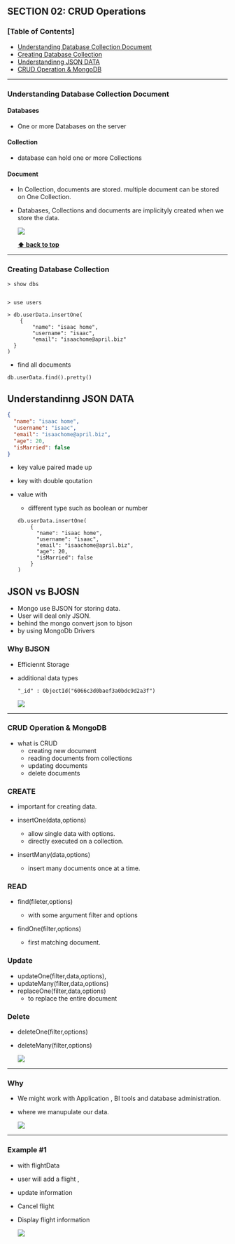 ## **SECTION 02: CRUD Operations**

### [Table of Contents]

- [Understanding Database Collection Document](#understanding-database-collection-document)
- [Creating Database Collection](#creating-database-collection)
- [Understandinng JSON DATA](#understandinng-jSON-data)
- [CRUD Operation & MongoDB](#crud-operation-&-mongoDB)

---

### **Understanding Database Collection Document**

#### **Databases**

- One or more Databases on the server

#### **Collection**

- database can hold one or more Collections

#### **Document**

- In Collection, documents are stored. multiple document can be stored on One Collection.

- Databases, Collections and documents are implicityly created when we store the data.

  ![](section-02/database-collection-document.png)

  **[⬆ back to top](#table-of-contents)**

---

### **Creating Database Collection**

```shell
> show dbs
```

```shell

> use users

> db.userData.insertOne(
    {
        "name": "isaac home",
        "username": "isaac",
        "email": "isaachome@april.biz"
  }
)
```

- find all documents

```shell
db.userData.find().pretty()
```

## Understandinng JSON DATA

```json
{
  "name": "isaac home",
  "username": "isaac",
  "email": "isaachome@april.biz",
  "age": 20,
  "isMarried": false
}
```

- key value paired made up
- key with double qoutation
- value with

  - different type such as boolean or number

  ```shell
  db.userData.insertOne(
      {
        "name": "isaac home",
        "username": "isaac",
        "email": "isaachome@april.biz",
        "age": 20,
        "isMarried": false
      }
  )
  ```

## **JSON vs BJOSN**

- Mongo use BJSON for storing data.
- User will deal only JSON.
- behind the mongo convert json to bjson
- by using MongoDb Drivers

### **Why BJSON**

- Efficiennt Storage
- additional data types

  ```shell
  "_id" : ObjectId("6066c3d0baef3a0bdc9d2a3f")
  ```

  ![](section-02/json-vs-bson.png)

---

### CRUD Operation & MongoDB

- what is CRUD
  - creating new document
  - reading documents from collections
  - updating documents
  - delete documents

### CREATE

- important for creating data.
- insertOne(data,options)

  - allow single data with options.
  - directly executed on a collection.

- insertMany(data,options)

  - insert many documents once at a time.

### READ

- find(fileter,options)
  - with some argument filter and options
- findOne(filter,options)

  - first matching document.

### Update

- updateOne(filter,data,options),
- updateMany(filter,data,options)
- replaceOne(filter,data,options)
  - to replace the entire document

### Delete

- deleteOne(filter,options)
- deleteMany(filter,options)

  ![](section-02/crud-2.png)

---

### Why

- We might work with Application , BI tools and database administration.
- where we manupulate our data.

  ![](section-02/crud.png)

---

### Example #1

- with flightData
- user will add a flight ,
- update information
- Cancel flight
- Display flight information

  ![](section-02/crud-example.png)
